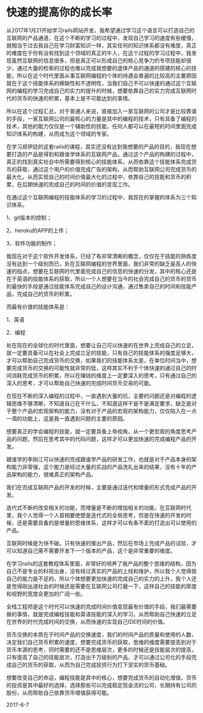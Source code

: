 # 快速的提高你的成长率

从2017年1月21开始学习rails网站开发，我希望通过学习这个语言可以打造自己的互联网的产品通道，在这个不断的学习的过程中，发现自己学习的速度有些缓慢，就相当于过去我自己在学习财富知识一样，其实任何的知识体系都没有难度，真正的难度在于你有没有找到这个领域的真正的牛人，在这个过程的学习过程中，我发现虽然互联网的信息很多，但是真正可以形成自己的核心竞争力的专项技能却很少，通过大量的检索的过程也难以完成我想要的虚体产品的通道的搭建的核心的技能，所以在这个时代里面从事互联网编程的个体的待遇会普遍的比较高的主要原因就在于这个技能体系的稀缺性和不透明性，当我们自己不可以快速的通过这个互联网的编程的学习完成自己的实力的提升的时候，想要依靠自己的实力完成互联网时代的货币的快速的积累，基本上是不可能达到的事情。

所以在这个过程汇总，对于普通人来说，直接加入一家互联网的公司才是比较靠谱的手段，一家互联网公司的最核心的力量是其中的编程的技术，只有具备了编程的技术，其他的能力仅仅是一个辅助性的技能，任何人都可以在最短的时间里面完成知识体系的构建，从而成为这个领域的专家。

在学习郑伊廷的这套rails的课程，其实还没有达到我想要的产品的目的，我现在想要打造的产品是得到和跟谁学体系的互联网产品，通过这个产品的构建的过程中，真正的找到真实社会中所需要得到核心的技能体系，从而依靠这个技能体系完成货币的获取，通过这个用户的价值完成广告的架构，从而帮助互联网公司完成货币的最大化，从而实现自己的时间价值最大化的过程中，依靠自己的技能和货币的积累，在后期快速的完成自己的时间的价值的变现工作。

在通过这个互联网编程的技能体系的学习的过程中，我现在的掌握的体系为三个知识体系。

1、git版本的控制；

2、heroku的APP的上传；

3、软件功能的制作；

我现在对于这个软件开发体系，已经了有非常清晰的概念，仅仅在于技能的熟练度没有达到一个级别而已，处在互联网编程的世界里面，我们非常的缺乏是高人的快速的指点，想要在互联网时代里面完成自己的信息的快速的分发，其中的核心还是在于英语的技能体系的获取，所以一个人想要在当今的社会完成自己的货币的货币的最快的手段是通过技能体系完成自己的设计沟通，通过售卖自己的时间和技能产品，完成自己的货币的积累。

而最有价值的技能体系是：

1、英语

2、编程

处在现在的全球化的时代里面，想要让自己可以快速的在世界上完成自己的立足，就一定要具备可以在社会上完成立足的技能，只有自己的技能体系的强度足够大，才可以帮助自己完成货币的交换，如果我们的技能体系太差，在单位时间当中，想要完成货币的交换的可能性就非常的低，这样其实不利于个体快速的通过自己的时间消耗完成货币的积累，所以在赚钱的维度上一定要深入的思考，只有通过自己的深入的思考，才可以帮助自己快速的完成时间货币交易的可能。

在现在不断的深入编程的过程中，一直遇到大量的坑，主要的问题还是对编程的逻辑思维不够清晰，不知道自己在干什么，不知道这样干是不是满足要求，缺乏是对于整个产品的宏观架构的能力，没有对于产品的宏观的架构能力，仅仅陷入在一点一滴的功能上，这是我一直遇到问题的主要的原因。

想要真正的学会编程的技能，就一定要具备上帝视角，从一个更宏观的角度思考产品的问题，然后在思考其中的代码问题，这样才可以更加快速的完成编程产品的开发。

跟谁学的李刚江可以快速的完成跟谁学产品的研发工作，也就是对于产品本身的架构能力非常强，这个能力是经过大量的实战的产品洗礼出来的结果，没有十年的产品架构的能力，很难真正的架构产品。

我们在完成互联网产品的开发的时候，主要是通过迭代和增量的形式完成产品的开发。

迭代式不断的改变相关的功能，而增量是不断的增加相关的功能，在互联网时代里，我个人觉得一个人首相要绝壁是迭代式的全局思考，但是在快速的开发的时候，还是需要具备的是增量的思维体系，这样才可以有条不紊的打造出可以使用的产品。

互联网时候是为快不破。只有快速的推出产品，然后在市场上完成产品的试验，才可以知道自己需不需要开发下一个版本的产品，这个是非常重要的维度。

在学习rails的这套教程体系里面，非常好的培养了我产品的整个思维的结构，因为自己不是专业的科班出身，没有经过真实的产品的上线和维护，所以我个人觉得我自己的能力是不足的，所以个体想要更加快速的完成自己的实力的上升，我个人还是觉得刚出道社会的时候还是需要在互联网公司打磨一下，这样自己的技能的厚度和视野的宽度会更加的广阔一些。

全栈工程师是这个时代可以快速的完成时间价值变现最有价值的手段，我们最需要做的事情，就是完成编程技能和英语技能的深入的学习，从而帮助自己快速的立足在世界的时代完成时间的交换，从而快速的实现自己IDE时间的价值。

货币交换的本质在于时间产品的交换速度，我们的时间产品的质量和使用的人数，决定我们自己货币积累的速度，想要完成货币的获取，思维的维度需要提高到对于货币本源的思考，同时需要的还不是思维层次，更多的时候还是技能层次的提高，只有提高了自己的技能层次，打造出千万级别的产品，才可以通过公司化的手段完成自己的货币的获取，从而为自己完成投资行为打下坚实的货币基础。

想要改变自己的命运，编程技能是其中的核心，想要完成货币的自动化增值，货币的投资是其中最好的选择，选择那些可以完成稳定现金流的公司，长期持有公司的股份，从而帮助自己依靠货币增值获得可能。

2017-6-7
